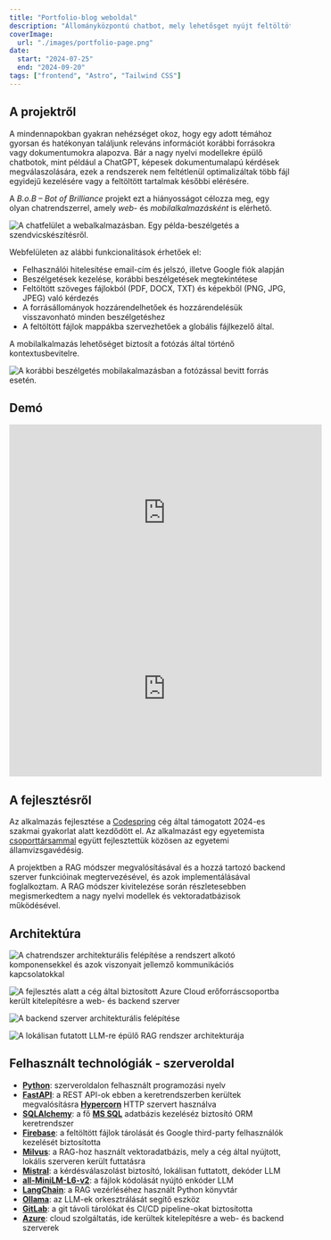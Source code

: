 ```yaml
---
title: "Portfolio-blog weboldal"
description: "Állományközpontú chatbot, mely lehetősget nyújt feltöltött kép- és szöveges fájlokból való kérdezésre több chatből és azok rendszerezésére.A chatbot elérhető web és mobil platformokon.Az információ előhívás a Retrieval Augmented Generation módszer alapján történik."
coverImage:
  url: "./images/portfolio-page.png"
date:
  start: "2024-07-25"
  end: "2024-09-20"
tags: ["frontend", "Astro", "Tailwind CSS"]
---
```


## A projektről

A mindennapokban gyakran nehézséget okoz, hogy egy adott témához gyorsan és hatékonyan találjunk releváns információt korábbi forrásokra vagy dokumentumokra alapozva. Bár a nagy nyelvi modellekre épülő chatbotok, mint például a ChatGPT, képesek dokumentumalapú kérdések megválaszolására, ezek a rendszerek nem feltétlenül optimalizáltak több fájl egyidejű kezelésére vagy a feltöltött tartalmak későbbi elérésére.

A _B.o.B – Bot of Brilliance_ projekt ezt a hiányosságot célozza meg, egy olyan chatrendszerrel, amely _web_- és _mobilalkalmazásként_ is elérhető.

![A chatfelület a webalkalmazásban. Egy példa-beszélgetés a szendvicskészítésről.](./images/bob-web.jpg)

Webfelületen az alábbi funkcionalitások érhetőek el:

- Felhasználói hitelesítése email-cím és jelszó, illetve Google fiók alapján
- Beszélgetések kezelése, korábbi beszélgetések megtekintétese
- Feltöltött szöveges fájlokból (PDF, DOCX, TXT) és képekből (PNG, JPG, JPEG) való kérdezés
- A forrásállományok hozzárendelhetőek és hozzárendelésük visszavonható minden beszélgetéshez
- A feltöltött fájlok mappákba szervezhetőek a globális fájlkezelő által.

A mobilalkalmazás lehetőséget biztosít a fotózás által történő kontextusbevitelre.

![A korábbi beszélgetés mobilakalmazásban a fotózással bevitt forrás esetén.](./images/bob-mobile.jpg)

## Demó

<iframe width="560" height="315" src="https://www.youtube.com/embed/NmOXj12kgGM?si=ngcULVW31ARS5obt" title="YouTube video player" frameborder="0" allow="accelerometer; autoplay; clipboard-write; encrypted-media; gyroscope; picture-in-picture; web-share" referrerpolicy="strict-origin-when-cross-origin" allowfullscreen class="video"></iframe>

<iframe width="560" height="315" src="https://www.youtube.com/embed/tH4QE0CiazM?si=t5JdFRSIkL7l04Ga" title="YouTube video player" frameborder="0" allow="accelerometer; autoplay; clipboard-write; encrypted-media; gyroscope; picture-in-picture; web-share" referrerpolicy="strict-origin-when-cross-origin" allowfullscreen class="video"></iframe>

## A fejlesztésről

Az alkalmazás fejlesztése a [Codespring](https://www.codespring.ro/) cég által támogatott 2024-es szakmai gyakorlat alatt kezdődött el. Az alkalmazást egy egyetemista [csoporttársammal](https://github.com/AkosKr) együtt fejlesztettük közösen az egyetemi államvizsgavédésig.

A projektben a RAG módszer megvalósításával és a hozzá tartozó backend szerver funkcióinak megtervezésével, és azok implementálásával foglalkoztam. A RAG módszer kivitelezése során részletesebben megismerkedtem a nagy nyelvi modellek és vektoradatbázisok működésével.

## Architektúra

![A chatrendszer architekturális felépítése a rendszert alkotó komponensekkel és azok viszonyait jellemző kommunikációs kapcsolatokkal](./images/bob-global-architecture.svg)

![A fejlesztés alatt a cég által biztosított Azure Cloud erőforráscsoportba került kitelepítésre a web- és backend szerver](./images/bob-azure.svg)

![A backend szerver architekturális felépítése](./images/bob-backend-architecture.svg)

![A lokálisan futatott LLM-re épülő RAG rendszer architekturája](./images/bob-rag-architecture.svg)

## Felhasznált technológiák - szerveroldal

- [**Python**](https://www.python.org/downloads/release/python-3110/): szerveroldalon felhasznált programozási nyelv
- [**FastAPI**](https://fastapi.tiangolo.com/): a REST API-ok ebben a keretrendszerben kerültek megvalósításra [**Hypercorn**](https://github.com/pgjones/hypercorn) HTTP szervert használva
- [**SQLAlchemy**](https://www.sqlalchemy.org/): a fő [**MS SQL**](https://www.microsoft.com/en-us/sql-server/sql-server-2019) adatbázis kezeléséz biztosító ORM keretrendszer
- [**Firebase**](https://firebase.google.com/): a feltöltött fájlok tárolását és Google third-party felhasználók kezelését biztosította
- [**Milvus**](https://milvus.io/): a RAG-hoz használt vektoradatbázis, mely a cég által nyújtott, lokális szerveren került futtatásra
- [**Mistral**](https://mistral.ai/news/announcing-mistral-7b): a kérdésválaszolást biztosító, lokálisan futtatott, dekóder LLM
- [**all-MiniLM-L6-v2**](https://huggingface.co/sentence-transformers/all-MiniLM-L6-v2): a fájlok kódolását nyújtó enkóder LLM
- [**LangChain**](https://www.langchain.com/): a RAG vezérléséhez használt Python könyvtár
- [**Ollama**](https://ollama.com/): az LLM-ek orkesztrálását segítő eszköz
- [**GitLab**](https://docs.gitlab.com/install/): a git távoli tárolókat és CI/CD pipeline-okat biztosította
- [**Azure**](https://azure.microsoft.com/en-us/resources/cloud-computing-dictionary/what-is-azure#Benefits-3): cloud szolgáltatás, ide kerültek kitelepítésre a web- és backend szerverek
